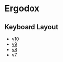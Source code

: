 # Ergodox

## Keyboard Layout

- [v10](https://configure.ergodox-ez.com/keyboard_layouts/knexpx/edit)
- [v9](https://configure.ergodox-ez.com/keyboard_layouts/qwagmy/edit)
- [v8](https://configure.ergodox-ez.com/keyboard_layouts/qyzgoo/edit)
- [v7](https://configure.ergodox-ez.com/keyboard_layouts/qvdgaz/edit)
